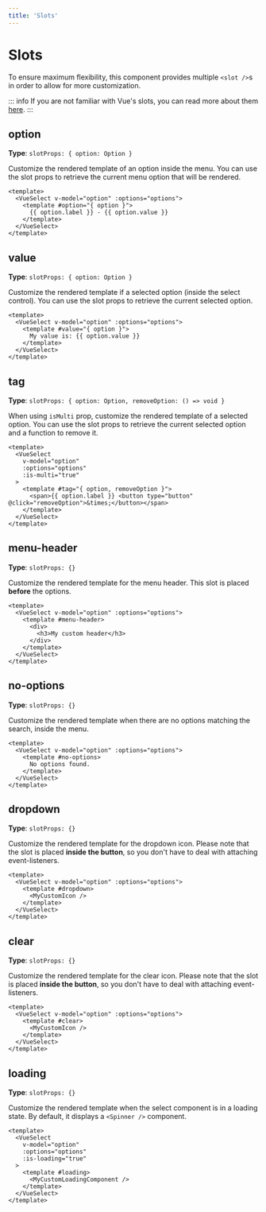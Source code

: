 ```yaml
---
title: 'Slots'
---
```


# Slots

To ensure maximum flexibility, this component provides multiple `<slot />`s in order to allow for more customization.

::: info
If you are not familiar with Vue's slots, you can read more about them [here](https://vuejs.org/guide/components/slots.html).
:::

## option

**Type**: `slotProps: { option: Option }`

Customize the rendered template of an option inside the menu. You can use the slot props to retrieve the current menu option that will be rendered.

```vue
<template>
  <VueSelect v-model="option" :options="options">
    <template #option="{ option }">
      {{ option.label }} - {{ option.value }}
    </template>
  </VueSelect>
</template>
```

## value

**Type**: `slotProps: { option: Option }`

Customize the rendered template if a selected option (inside the select control). You can use the slot props to retrieve the current selected option.

```vue
<template>
  <VueSelect v-model="option" :options="options">
    <template #value="{ option }">
      My value is: {{ option.value }}
    </template>
  </VueSelect>
</template>
```

## tag

**Type**: `slotProps: { option: Option, removeOption: () => void }`

When using `isMulti` prop, customize the rendered template of a selected option. You can use the slot props to retrieve the current selected option and a function to remove it.

```vue
<template>
  <VueSelect
    v-model="option"
    :options="options"
    :is-multi="true"
  >
    <template #tag="{ option, removeOption }">
      <span>{{ option.label }} <button type="button" @click="removeOption">&times;</button></span>
    </template>
  </VueSelect>
</template>
```

## menu-header

**Type**: `slotProps: {}`

Customize the rendered template for the menu header. This slot is placed **before** the options.

```vue
<template>
  <VueSelect v-model="option" :options="options">
    <template #menu-header>
      <div>
        <h3>My custom header</h3>
      </div>
    </template>
  </VueSelect>
</template>
```

## no-options

**Type**: `slotProps: {}`

Customize the rendered template when there are no options matching the search, inside the menu.

```vue
<template>
  <VueSelect v-model="option" :options="options">
    <template #no-options>
      No options found.
    </template>
  </VueSelect>
</template>
```

## dropdown

**Type**: `slotProps: {}`

Customize the rendered template for the dropdown icon. Please note that the slot is placed **inside the button**, so you don't have to deal with attaching event-listeners.

```vue
<template>
  <VueSelect v-model="option" :options="options">
    <template #dropdown>
      <MyCustomIcon />
    </template>
  </VueSelect>
</template>
```

## clear

**Type**: `slotProps: {}`

Customize the rendered template for the clear icon. Please note that the slot is placed **inside the button**, so you don't have to deal with attaching event-listeners.

```vue
<template>
  <VueSelect v-model="option" :options="options">
    <template #clear>
      <MyCustomIcon />
    </template>
  </VueSelect>
</template>
```

## loading

**Type**: `slotProps: {}`

Customize the rendered template when the select component is in a loading state. By default, it displays a `<Spinner />` component.

```vue
<template>
  <VueSelect
    v-model="option"
    :options="options"
    :is-loading="true"
  >
    <template #loading>
      <MyCustomLoadingComponent />
    </template>
  </VueSelect>
</template>
```
